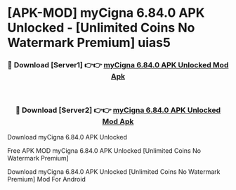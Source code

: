 # [APK-MOD] myCigna 6.84.0 APK Unlocked - [Unlimited Coins No Watermark Premium] uias5



<div align="center">
<h3>🔴 Download [Server1] 👉👉 <a href="https://momento.my/?title=myCigna_6.84.0_APK_Unlocked">myCigna 6.84.0 APK Unlocked Mod Apk</a></h3><br>

<h3>🔴 Download [Server2] 👉👉 <a href="https://momento.my/?title=myCigna_6.84.0_APK_Unlocked">myCigna 6.84.0 APK Unlocked Mod Apk</a></h3>
</div>



Download myCigna 6.84.0 APK Unlocked 

Free APK MOD myCigna 6.84.0 APK Unlocked [Unlimited Coins No Watermark Premium]

Download myCigna 6.84.0 APK Unlocked [Unlimited Coins No Watermark Premium] Mod For Android
